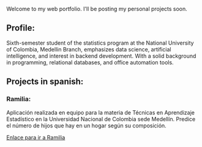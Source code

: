 Welcome to my web portfolio. I'll be posting my personal projects soon.

## Profile:

Sixth-semester student of the statistics program at the National University of Colombia, Medellin Branch, emphasizes data science, artificial intelligence, and interest in backend development. With a solid background in programming, relational databases, and office automation tools.

## Projects in spanish:

### Ramilia:

Aplicación realizada en equipo para la materia de Técnicas en Aprendizaje Estadístico en la Universidad Nacional de Colombia sede Medellín. Predice el número de hijos que hay en un hogar según su composición.

[Enlace para ir a Ramilia](https://isabelaunal.shinyapps.io/AppPredecirHijos/)

